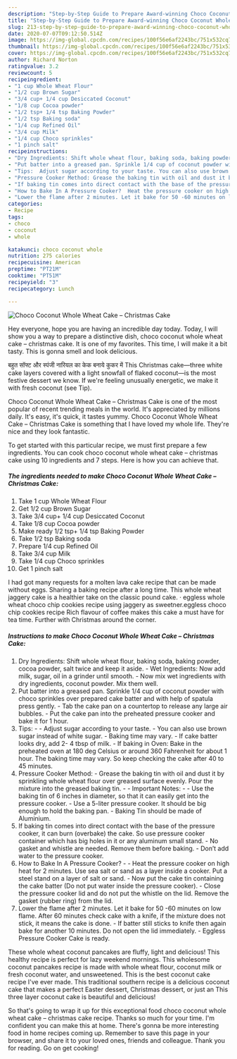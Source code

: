 ```yaml
---
description: "Step-by-Step Guide to Prepare Award-winning Choco Coconut Whole Wheat Cake – Christmas Cake"
title: "Step-by-Step Guide to Prepare Award-winning Choco Coconut Whole Wheat Cake – Christmas Cake"
slug: 213-step-by-step-guide-to-prepare-award-winning-choco-coconut-whole-wheat-cake-christmas-cake
date: 2020-07-07T09:12:50.514Z
image: https://img-global.cpcdn.com/recipes/100f56e6af2243bc/751x532cq70/choco-coconut-whole-wheat-cake-christmas-cake-recipe-main-photo.jpg
thumbnail: https://img-global.cpcdn.com/recipes/100f56e6af2243bc/751x532cq70/choco-coconut-whole-wheat-cake-christmas-cake-recipe-main-photo.jpg
cover: https://img-global.cpcdn.com/recipes/100f56e6af2243bc/751x532cq70/choco-coconut-whole-wheat-cake-christmas-cake-recipe-main-photo.jpg
author: Richard Norton
ratingvalue: 3.2
reviewcount: 5
recipeingredient:
- "1 cup Whole Wheat Flour"
- "1/2 cup Brown Sugar"
- "3/4 cup+ 1/4 cup Desiccated Coconut"
- "1/8 cup Cocoa powder"
- "1/2 tsp+ 1/4 tsp Baking Powder"
- "1/2 tsp Baking soda"
- "1/4 cup Refined Oil"
- "3/4 cup Milk"
- "1/4 cup Choco sprinkles"
- "1 pinch salt"
recipeinstructions:
- "Dry Ingredients: Shift whole wheat flour, baking soda, baking powder, cocoa powder, salt twice and keep it aside. Wet Ingredients: Now add milk, sugar, oil in a grinder until smooth. Now mix wet ingredients with dry ingredients, coconut powder. Mix them well."
- "Put batter into a greased pan. Sprinkle 1/4 cup of coconut powder with choco sprinkles over prepared cake batter and with help of spatula press gently. Tab the cake pan on a countertop to release any large air bubbles. Put the cake pan into the preheated pressure cooker and bake it for 1 hour."
- "Tips:  Adjust sugar according to your taste. You can also use brown sugar instead of white sugar. Baking time may vary. If cake batter looks dry, add 2- 4 tbsp of milk. If baking in Oven: Bake in the preheated oven at 180 deg Celsius or around 360 Fahrenheit for about 1 hour. The baking time may vary. So keep checking the cake after 40 to 45 minutes."
- "Pressure Cooker Method: Grease the baking tin with oil and dust it by sprinkling whole wheat flour over greased surface evenly. Pour the mixture into the greased baking tin.  Important Notes:  Use the baking tin of 6 inches in diameter, so that it can easily get into the pressure cooker. Use a 5-liter pressure cooker. It should be big enough to hold the baking pan. Baking Tin should be made of Aluminium."
- "If baking tin comes into direct contact with the base of the pressure cooker, it can burn (overbake) the cake. So use pressure cooker container which has big holes in it or any aluminum small stand. No gasket and whistle are needed. Remove them before baking. Don’t add water to the pressure cooker."
- "How to Bake In A Pressure Cooker?  Heat the pressure cooker on high heat for 2 minutes. Use sea salt or sand as a layer inside a cooker. Put a steel stand on a layer of salt or sand. Now put the cake tin containing the cake batter (Do not put water inside the pressure cooker). Close the pressure cooker lid and do not put the whistle on the lid. Remove the gasket (rubber ring) from the lid."
- "Lower the flame after 2 minutes. Let it bake for 50 -60 minutes on low flame. After 60 minutes check cake with a knife, if the mixture does not stick, it means the cake is done. If batter still sticks to knife then again bake for another 10 minutes. Do not open the lid immediately. Eggless Pressure Cooker Cake is ready."
categories:
- Recipe
tags:
- choco
- coconut
- whole

katakunci: choco coconut whole 
nutrition: 275 calories
recipecuisine: American
preptime: "PT21M"
cooktime: "PT51M"
recipeyield: "3"
recipecategory: Lunch

---
```



![Choco Coconut Whole Wheat Cake – Christmas Cake](https://img-global.cpcdn.com/recipes/100f56e6af2243bc/751x532cq70/choco-coconut-whole-wheat-cake-christmas-cake-recipe-main-photo.jpg)

Hey everyone, hope you are having an incredible day today. Today, I will show you a way to prepare a distinctive dish, choco coconut whole wheat cake – christmas cake. It is one of my favorites. This time, I will make it a bit tasty. This is gonna smell and look delicious.

बहुत सॉफ्ट और स्पंजी नारियल का केक बनाये कुकर में This Christmas cake—three white cake layers covered with a light snowfall of flaked coconut—is the most festive dessert we know. If we&#39;re feeling unusually energetic, we make it with fresh coconut (see Tip).

Choco Coconut Whole Wheat Cake – Christmas Cake is one of the most popular of recent trending meals in the world. It's appreciated by millions daily. It's easy, it's quick, it tastes yummy. Choco Coconut Whole Wheat Cake – Christmas Cake is something that I have loved my whole life. They're nice and they look fantastic.


To get started with this particular recipe, we must first prepare a few ingredients. You can cook choco coconut whole wheat cake – christmas cake using 10 ingredients and 7 steps. Here is how you can achieve that.

<!--inarticleads1-->

##### The ingredients needed to make Choco Coconut Whole Wheat Cake – Christmas Cake:

1. Take 1 cup Whole Wheat Flour
1. Get 1/2 cup Brown Sugar
1. Take 3/4 cup+ 1/4 cup Desiccated Coconut
1. Take 1/8 cup Cocoa powder
1. Make ready 1/2 tsp+ 1/4 tsp Baking Powder
1. Take 1/2 tsp Baking soda
1. Prepare 1/4 cup Refined Oil
1. Take 3/4 cup Milk
1. Take 1/4 cup Choco sprinkles
1. Get 1 pinch salt


I had got many requests for a molten lava cake recipe that can be made without eggs. Sharing a baking recipe after a long time. This whole wheat jaggery cake is a healthier take on the classic pound cake. · eggless whole wheat choco chip cookies recipe using jaggery as sweetner.eggless choco chip cookies recipe Rich flavour of coffee makes this cake a must have for tea time. Further with Christmas around the corner. 

<!--inarticleads2-->

##### Instructions to make Choco Coconut Whole Wheat Cake – Christmas Cake:

1. Dry Ingredients: Shift whole wheat flour, baking soda, baking powder, cocoa powder, salt twice and keep it aside. - Wet Ingredients: Now add milk, sugar, oil in a grinder until smooth. - Now mix wet ingredients with dry ingredients, coconut powder. Mix them well.
1. Put batter into a greased pan. Sprinkle 1/4 cup of coconut powder with choco sprinkles over prepared cake batter and with help of spatula press gently. - Tab the cake pan on a countertop to release any large air bubbles. - Put the cake pan into the preheated pressure cooker and bake it for 1 hour.
1. Tips: -  - Adjust sugar according to your taste. - You can also use brown sugar instead of white sugar. - Baking time may vary. - If cake batter looks dry, add 2- 4 tbsp of milk. - If baking in Oven: Bake in the preheated oven at 180 deg Celsius or around 360 Fahrenheit for about 1 hour. The baking time may vary. So keep checking the cake after 40 to 45 minutes.
1. Pressure Cooker Method: - Grease the baking tin with oil and dust it by sprinkling whole wheat flour over greased surface evenly. Pour the mixture into the greased baking tin. -  - Important Notes: -  - Use the baking tin of 6 inches in diameter, so that it can easily get into the pressure cooker. - Use a 5-liter pressure cooker. It should be big enough to hold the baking pan. - Baking Tin should be made of Aluminium.
1. If baking tin comes into direct contact with the base of the pressure cooker, it can burn (overbake) the cake. So use pressure cooker container which has big holes in it or any aluminum small stand. - No gasket and whistle are needed. Remove them before baking. - Don’t add water to the pressure cooker.
1. How to Bake In A Pressure Cooker? -  - Heat the pressure cooker on high heat for 2 minutes. Use sea salt or sand as a layer inside a cooker. Put a steel stand on a layer of salt or sand. - Now put the cake tin containing the cake batter (Do not put water inside the pressure cooker). - Close the pressure cooker lid and do not put the whistle on the lid. Remove the gasket (rubber ring) from the lid.
1. Lower the flame after 2 minutes. Let it bake for 50 -60 minutes on low flame. After 60 minutes check cake with a knife, if the mixture does not stick, it means the cake is done. - If batter still sticks to knife then again bake for another 10 minutes. Do not open the lid immediately. - Eggless Pressure Cooker Cake is ready.


These whole wheat coconut pancakes are fluffy, light and delicious! This healthy recipe is perfect for lazy weekend mornings. This wholesome coconut pancakes recipe is made with whole wheat flour, coconut milk or fresh coconut water, and unsweetened. This is the best coconut cake recipe I&#39;ve ever made. This traditional southern recipe is a delicious coconut cake that makes a perfect Easter dessert, Christmas dessert, or just an This three layer coconut cake is beautiful and delicious! 

So that's going to wrap it up for this exceptional food choco coconut whole wheat cake – christmas cake recipe. Thanks so much for your time. I'm confident you can make this at home. There's gonna be more interesting food in home recipes coming up. Remember to save this page in your browser, and share it to your loved ones, friends and colleague. Thank you for reading. Go on get cooking!

